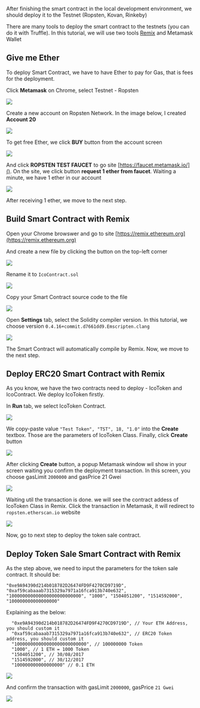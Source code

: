 After finishing the smart contract in the local development environment, we should deploy it to the Testnet (Ropsten, Kovan, Rinkeby)

There are many tools to deploy the smart contract to the testnets (you can do it with Truffle). In this tutorial, we will use two tools [Remix](https://github.com/ethereum/browser-solidity) and Metamask Wallet

## Give me Ether
To deploy Smart Contract, we have to have Ether to pay for Gas, that is fees for the deployment.

Click **Metamask** on Chrome, select Testnet - Ropsten

![](https://raw.githubusercontent.com/thanhson1085/DemoCoin/master/images/24.JPG)

Create a new account on Ropsten Network. In the image below, I created **Account 20**

![](https://raw.githubusercontent.com/thanhson1085/DemoCoin/master/images/25.JPG)

To get free Ether, we click **BUY** button from the account screen

![](https://raw.githubusercontent.com/thanhson1085/DemoCoin/master/images/26.JPG)

And click **ROPSTEN TEST FAUCET** to go site [https://faucet.metamask.io/](). On the site, we click button **request 1 ether from faucet**. Waiting a minute, we have 1 ether in our account

![](https://raw.githubusercontent.com/thanhson1085/DemoCoin/master/images/27.JPG)

After receiving 1 ether, we move to the next step.


## Build Smart Contract with Remix
Open your Chrome browswer and go to site [https://remix.ethereum.org](https://remix.ethereum.org)

And create a new file by clicking the button on the top-left corner

![](https://raw.githubusercontent.com/thanhson1085/DemoCoin/master/images/20.JPG)

Rename it to `IcoContract.sol`

![](https://raw.githubusercontent.com/thanhson1085/DemoCoin/master/images/21.JPG)


Copy your Smart Contract source code to the file

![](https://raw.githubusercontent.com/thanhson1085/DemoCoin/master/images/22.JPG)

Open **Settings** tab, select the Solidity compiler version. In this tutorial, we choose version `0.4.16+commit.d7661dd9.Emscripten.clang`

![](https://raw.githubusercontent.com/thanhson1085/DemoCoin/master/images/23.JPG)

The Smart Contract will automatically compile by Remix. Now, we move to the next step.

## Deploy ERC20 Smart Contract with Remix
As you know, we have the two contracts need to deploy - IcoToken and IcoContract. We deploy IcoToken firstly.

In **Run** tab, we select IcoToken Contract.

![](https://raw.githubusercontent.com/thanhson1085/DemoCoin/master/images/28.JPG)

We copy-paste value `"Test Token", "TST", 18, "1.0"` into the **Create** textbox. Those are the parameters of IcoToken Class. Finally, click **Create** button

![](https://raw.githubusercontent.com/thanhson1085/DemoCoin/master/images/29.JPG)

After clicking **Create** button, a popup Metamask window wil show in your screen waiting you confirm the deployment transaction. In this screen, you choose gasLimit `2000000` and gasPrice 21 Gwei

![](https://raw.githubusercontent.com/thanhson1085/DemoCoin/master/images/30.JPG)

Waiting util the transaction is done. we will see the contract addess of IcoToken Class in Remix. Click the transaction in Metamask, it will redirect to `ropsten.etherscan.io` website

![](https://raw.githubusercontent.com/thanhson1085/DemoCoin/master/images/31.JPG)

Now, go to next step to deploy the token sale contract.

## Deploy Token Sale Smart Contract with Remix

As the step above, we need to input the parameters for the token sale contract. It should be:
```
"0xe9A94390d214b018782D26474FD9F4270CD9719D", "0xaf59cabaaab7315329a7971a16fca913b740e632", "100000000000000000000000000", "1000", "1504051200", "1514592000", "100000000000000000"
```
Explaining as the below:
```
  "0xe9A94390d214b018782D26474FD9F4270CD9719D", // Your ETH Address, you should custom it
  "0xaf59cabaaab7315329a7971a16fca913b740e632", // ERC20 Token address, you should custom it
  "100000000000000000000000000", // 100000000 Token
  "1000", // 1 ETH = 1000 Token
  "1504051200", // 30/08/2017
  "1514592000", // 30/12/2017
  "100000000000000000" // 0.1 ETH

```
![](https://raw.githubusercontent.com/thanhson1085/DemoCoin/master/images/32.JPG)

And confirm the transaction with gasLimit `2000000`, gasPrice `21 Gwei`

![](https://raw.githubusercontent.com/thanhson1085/DemoCoin/master/images/33.JPG)
